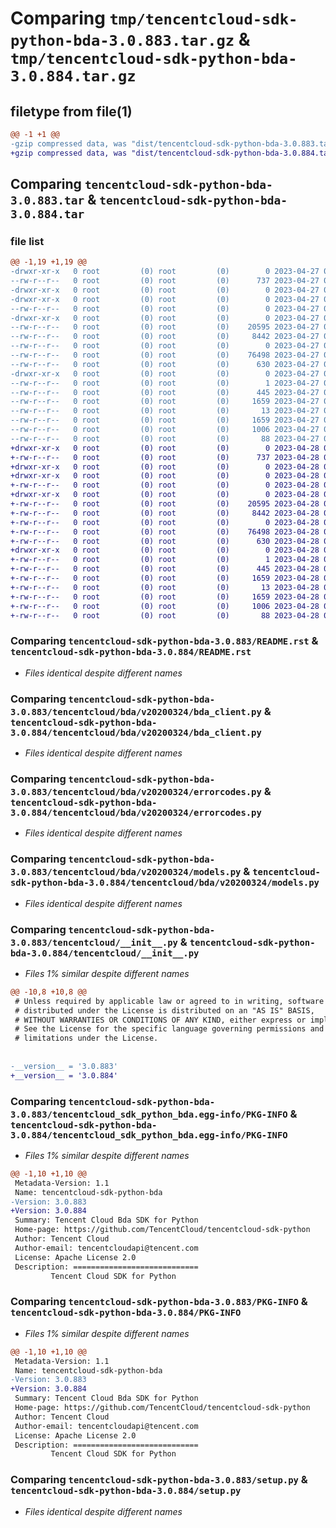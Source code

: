 # Comparing `tmp/tencentcloud-sdk-python-bda-3.0.883.tar.gz` & `tmp/tencentcloud-sdk-python-bda-3.0.884.tar.gz`

## filetype from file(1)

```diff
@@ -1 +1 @@
-gzip compressed data, was "dist/tencentcloud-sdk-python-bda-3.0.883.tar", last modified: Thu Apr 27 00:17:38 2023, max compression
+gzip compressed data, was "dist/tencentcloud-sdk-python-bda-3.0.884.tar", last modified: Fri Apr 28 02:05:14 2023, max compression
```

## Comparing `tencentcloud-sdk-python-bda-3.0.883.tar` & `tencentcloud-sdk-python-bda-3.0.884.tar`

### file list

```diff
@@ -1,19 +1,19 @@
-drwxr-xr-x   0 root         (0) root         (0)        0 2023-04-27 00:17:38.000000 tencentcloud-sdk-python-bda-3.0.883/
--rw-r--r--   0 root         (0) root         (0)      737 2023-04-27 00:17:38.000000 tencentcloud-sdk-python-bda-3.0.883/README.rst
-drwxr-xr-x   0 root         (0) root         (0)        0 2023-04-27 00:17:38.000000 tencentcloud-sdk-python-bda-3.0.883/tencentcloud/
-drwxr-xr-x   0 root         (0) root         (0)        0 2023-04-27 00:17:38.000000 tencentcloud-sdk-python-bda-3.0.883/tencentcloud/bda/
--rw-r--r--   0 root         (0) root         (0)        0 2023-04-27 00:17:38.000000 tencentcloud-sdk-python-bda-3.0.883/tencentcloud/bda/__init__.py
-drwxr-xr-x   0 root         (0) root         (0)        0 2023-04-27 00:17:38.000000 tencentcloud-sdk-python-bda-3.0.883/tencentcloud/bda/v20200324/
--rw-r--r--   0 root         (0) root         (0)    20595 2023-04-27 00:17:38.000000 tencentcloud-sdk-python-bda-3.0.883/tencentcloud/bda/v20200324/bda_client.py
--rw-r--r--   0 root         (0) root         (0)     8442 2023-04-27 00:17:38.000000 tencentcloud-sdk-python-bda-3.0.883/tencentcloud/bda/v20200324/errorcodes.py
--rw-r--r--   0 root         (0) root         (0)        0 2023-04-27 00:17:38.000000 tencentcloud-sdk-python-bda-3.0.883/tencentcloud/bda/v20200324/__init__.py
--rw-r--r--   0 root         (0) root         (0)    76498 2023-04-27 00:17:38.000000 tencentcloud-sdk-python-bda-3.0.883/tencentcloud/bda/v20200324/models.py
--rw-r--r--   0 root         (0) root         (0)      630 2023-04-27 00:17:38.000000 tencentcloud-sdk-python-bda-3.0.883/tencentcloud/__init__.py
-drwxr-xr-x   0 root         (0) root         (0)        0 2023-04-27 00:17:38.000000 tencentcloud-sdk-python-bda-3.0.883/tencentcloud_sdk_python_bda.egg-info/
--rw-r--r--   0 root         (0) root         (0)        1 2023-04-27 00:17:38.000000 tencentcloud-sdk-python-bda-3.0.883/tencentcloud_sdk_python_bda.egg-info/dependency_links.txt
--rw-r--r--   0 root         (0) root         (0)      445 2023-04-27 00:17:38.000000 tencentcloud-sdk-python-bda-3.0.883/tencentcloud_sdk_python_bda.egg-info/SOURCES.txt
--rw-r--r--   0 root         (0) root         (0)     1659 2023-04-27 00:17:38.000000 tencentcloud-sdk-python-bda-3.0.883/tencentcloud_sdk_python_bda.egg-info/PKG-INFO
--rw-r--r--   0 root         (0) root         (0)       13 2023-04-27 00:17:38.000000 tencentcloud-sdk-python-bda-3.0.883/tencentcloud_sdk_python_bda.egg-info/top_level.txt
--rw-r--r--   0 root         (0) root         (0)     1659 2023-04-27 00:17:38.000000 tencentcloud-sdk-python-bda-3.0.883/PKG-INFO
--rw-r--r--   0 root         (0) root         (0)     1006 2023-04-27 00:17:38.000000 tencentcloud-sdk-python-bda-3.0.883/setup.py
--rw-r--r--   0 root         (0) root         (0)       88 2023-04-27 00:17:38.000000 tencentcloud-sdk-python-bda-3.0.883/setup.cfg
+drwxr-xr-x   0 root         (0) root         (0)        0 2023-04-28 02:05:14.000000 tencentcloud-sdk-python-bda-3.0.884/
+-rw-r--r--   0 root         (0) root         (0)      737 2023-04-28 02:05:13.000000 tencentcloud-sdk-python-bda-3.0.884/README.rst
+drwxr-xr-x   0 root         (0) root         (0)        0 2023-04-28 02:05:14.000000 tencentcloud-sdk-python-bda-3.0.884/tencentcloud/
+drwxr-xr-x   0 root         (0) root         (0)        0 2023-04-28 02:05:14.000000 tencentcloud-sdk-python-bda-3.0.884/tencentcloud/bda/
+-rw-r--r--   0 root         (0) root         (0)        0 2023-04-28 02:05:13.000000 tencentcloud-sdk-python-bda-3.0.884/tencentcloud/bda/__init__.py
+drwxr-xr-x   0 root         (0) root         (0)        0 2023-04-28 02:05:14.000000 tencentcloud-sdk-python-bda-3.0.884/tencentcloud/bda/v20200324/
+-rw-r--r--   0 root         (0) root         (0)    20595 2023-04-28 02:05:13.000000 tencentcloud-sdk-python-bda-3.0.884/tencentcloud/bda/v20200324/bda_client.py
+-rw-r--r--   0 root         (0) root         (0)     8442 2023-04-28 02:05:13.000000 tencentcloud-sdk-python-bda-3.0.884/tencentcloud/bda/v20200324/errorcodes.py
+-rw-r--r--   0 root         (0) root         (0)        0 2023-04-28 02:05:13.000000 tencentcloud-sdk-python-bda-3.0.884/tencentcloud/bda/v20200324/__init__.py
+-rw-r--r--   0 root         (0) root         (0)    76498 2023-04-28 02:05:13.000000 tencentcloud-sdk-python-bda-3.0.884/tencentcloud/bda/v20200324/models.py
+-rw-r--r--   0 root         (0) root         (0)      630 2023-04-28 02:05:13.000000 tencentcloud-sdk-python-bda-3.0.884/tencentcloud/__init__.py
+drwxr-xr-x   0 root         (0) root         (0)        0 2023-04-28 02:05:14.000000 tencentcloud-sdk-python-bda-3.0.884/tencentcloud_sdk_python_bda.egg-info/
+-rw-r--r--   0 root         (0) root         (0)        1 2023-04-28 02:05:14.000000 tencentcloud-sdk-python-bda-3.0.884/tencentcloud_sdk_python_bda.egg-info/dependency_links.txt
+-rw-r--r--   0 root         (0) root         (0)      445 2023-04-28 02:05:14.000000 tencentcloud-sdk-python-bda-3.0.884/tencentcloud_sdk_python_bda.egg-info/SOURCES.txt
+-rw-r--r--   0 root         (0) root         (0)     1659 2023-04-28 02:05:14.000000 tencentcloud-sdk-python-bda-3.0.884/tencentcloud_sdk_python_bda.egg-info/PKG-INFO
+-rw-r--r--   0 root         (0) root         (0)       13 2023-04-28 02:05:14.000000 tencentcloud-sdk-python-bda-3.0.884/tencentcloud_sdk_python_bda.egg-info/top_level.txt
+-rw-r--r--   0 root         (0) root         (0)     1659 2023-04-28 02:05:14.000000 tencentcloud-sdk-python-bda-3.0.884/PKG-INFO
+-rw-r--r--   0 root         (0) root         (0)     1006 2023-04-28 02:05:13.000000 tencentcloud-sdk-python-bda-3.0.884/setup.py
+-rw-r--r--   0 root         (0) root         (0)       88 2023-04-28 02:05:14.000000 tencentcloud-sdk-python-bda-3.0.884/setup.cfg
```

### Comparing `tencentcloud-sdk-python-bda-3.0.883/README.rst` & `tencentcloud-sdk-python-bda-3.0.884/README.rst`

 * *Files identical despite different names*

### Comparing `tencentcloud-sdk-python-bda-3.0.883/tencentcloud/bda/v20200324/bda_client.py` & `tencentcloud-sdk-python-bda-3.0.884/tencentcloud/bda/v20200324/bda_client.py`

 * *Files identical despite different names*

### Comparing `tencentcloud-sdk-python-bda-3.0.883/tencentcloud/bda/v20200324/errorcodes.py` & `tencentcloud-sdk-python-bda-3.0.884/tencentcloud/bda/v20200324/errorcodes.py`

 * *Files identical despite different names*

### Comparing `tencentcloud-sdk-python-bda-3.0.883/tencentcloud/bda/v20200324/models.py` & `tencentcloud-sdk-python-bda-3.0.884/tencentcloud/bda/v20200324/models.py`

 * *Files identical despite different names*

### Comparing `tencentcloud-sdk-python-bda-3.0.883/tencentcloud/__init__.py` & `tencentcloud-sdk-python-bda-3.0.884/tencentcloud/__init__.py`

 * *Files 1% similar despite different names*

```diff
@@ -10,8 +10,8 @@
 # Unless required by applicable law or agreed to in writing, software
 # distributed under the License is distributed on an "AS IS" BASIS,
 # WITHOUT WARRANTIES OR CONDITIONS OF ANY KIND, either express or implied.
 # See the License for the specific language governing permissions and
 # limitations under the License.
 
 
-__version__ = '3.0.883'
+__version__ = '3.0.884'
```

### Comparing `tencentcloud-sdk-python-bda-3.0.883/tencentcloud_sdk_python_bda.egg-info/PKG-INFO` & `tencentcloud-sdk-python-bda-3.0.884/tencentcloud_sdk_python_bda.egg-info/PKG-INFO`

 * *Files 1% similar despite different names*

```diff
@@ -1,10 +1,10 @@
 Metadata-Version: 1.1
 Name: tencentcloud-sdk-python-bda
-Version: 3.0.883
+Version: 3.0.884
 Summary: Tencent Cloud Bda SDK for Python
 Home-page: https://github.com/TencentCloud/tencentcloud-sdk-python
 Author: Tencent Cloud
 Author-email: tencentcloudapi@tencent.com
 License: Apache License 2.0
 Description: ============================
         Tencent Cloud SDK for Python
```

### Comparing `tencentcloud-sdk-python-bda-3.0.883/PKG-INFO` & `tencentcloud-sdk-python-bda-3.0.884/PKG-INFO`

 * *Files 1% similar despite different names*

```diff
@@ -1,10 +1,10 @@
 Metadata-Version: 1.1
 Name: tencentcloud-sdk-python-bda
-Version: 3.0.883
+Version: 3.0.884
 Summary: Tencent Cloud Bda SDK for Python
 Home-page: https://github.com/TencentCloud/tencentcloud-sdk-python
 Author: Tencent Cloud
 Author-email: tencentcloudapi@tencent.com
 License: Apache License 2.0
 Description: ============================
         Tencent Cloud SDK for Python
```

### Comparing `tencentcloud-sdk-python-bda-3.0.883/setup.py` & `tencentcloud-sdk-python-bda-3.0.884/setup.py`

 * *Files identical despite different names*

